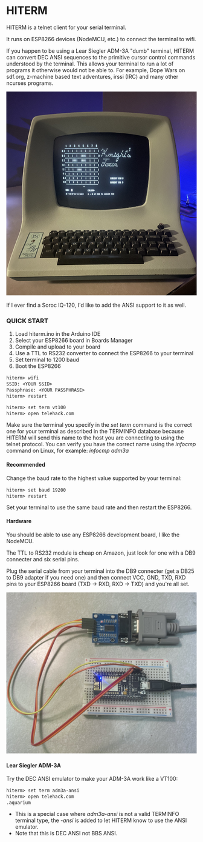 # HITERM

HITERM is a telnet client for your serial terminal.

It runs on ESP8266 devices (NodeMCU, etc.) to connect the terminal to wifi.  

If you happen to be using a Lear Siegler ADM-3A "dumb" terminal, HITERM can convert DEC ANSI sequences to the primitive cursor control commands understood by the terminal. This allows your terminal to run a lot of programs it otherwise would not be able to. For example, Dope Wars on sdf.org, z-machine based text adventures, irssi (IRC) and many other ncurses programs.  

![ADM-3A](images/adm3a.jpg)

If I ever find a Soroc IQ-120, I'd like to add the ANSI support to it as well.  


### QUICK START

1. Load hiterm.ino in the Arduino IDE
2. Select your ESP8266 board in Boards Manager
3. Compile and upload to your board
4. Use a TTL to RS232 converter to connect the ESP8266 to your terminal
5. Set terminal to 1200 baud
6. Boot the ESP8266

```
hiterm> wifi
SSID: <YOUR SSID>
Passphrase: <YOUR PASSPHRASE>
hiterm> restart
```
```
hiterm> set term vt100
hiterm> open telehack.com
```

Make sure the terminal you specify in the *set term* command is the correct one for your terminal as described in the TERMINFO database because HITERM will send this name to the host you are connecting to using the telnet protocol. You can verify you have the correct name using the *infocmp* command on Linux, for example: *infocmp adm3a*  

#### Recommended

Change the baud rate to the highest value supported by your terminal:  
```
hiterm> set baud 19200
hiterm> restart
```

Set your terminal to use the same baud rate and then restart the ESP8266.  


#### Hardware

You should be able to use any ESP8266 development board, I like the NodeMCU.  

The TTL to RS232 module is cheap on Amazon, just look for one with a DB9 connecter and six serial pins.  

Plug the serial cable from your terminal into the DB9 connecter (get a DB25 to DB9 adapter if you need one) and then connect VCC, GND, TXD, RXD pins to your ESP8266 board (TXD -> RXD, RXD -> TXD) and you're all set.  
 
![ESP8266](images/ESP8266.jpg)


 #### Lear Siegler ADM-3A

 Try the DEC ANSI emulator to make your ADM-3A work like a VT100:  
 ```
 hiterm> set term adm3a-ansi
 hiterm> open telehack.com
 .aquarium
```
* This is a special case where *adm3a-ansi* is not a valid TERMINFO terminal type, the *-ansi* is added to let HITERM know to use the ANSI emulator.
* Note that this is DEC ANSI not BBS ANSI.

